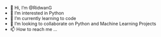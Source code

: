 - 👋 Hi, I’m @RidwanG
- 👀 I’m interested in Python
- 🌱 I’m currently learning to code
- 💞️ I’m looking to collaborate on Python and Machine Learning Projects
- 📫 How to reach me ...

<!---
RidwanG/RidwanG is a ✨ special ✨ repository because its `README.md` (this file) appears on your GitHub profile.
You can click the Preview link to take a look at your changes.
--->
